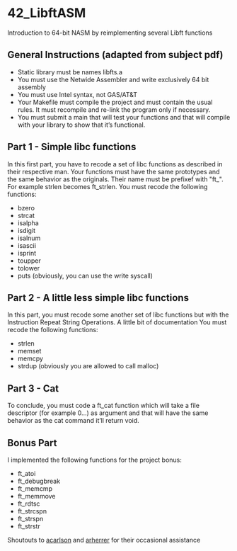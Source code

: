 # 42_LibftASM
Introduction to 64-bit NASM by reimplementing several Libft functions

## General Instructions (adapted from subject pdf)
* Static library must be names libfts.a
* You must use the Netwide Assembler and write exclusively 64 bit assembly
* You must use Intel syntax, not GAS/AT&T
* Your Makefile must compile the project and must contain the usual rules. It must recompile and re-link the program only if necessary.
* You must submit a main that will test your functions and that will compile with
your library to show that it’s functional.

## Part 1 - Simple libc functions
In this first part, you have to recode a set of libc functions as described in their respective
man. Your functions must have the same prototypes and the same behavior as the originals. Their name must be prefixef with "ft_". For example strlen becomes ft_strlen.
You must recode the following functions:
* bzero
* strcat
* isalpha
* isdigit
* isalnum
* isascii
* isprint
* toupper
* tolower
* puts (obviously, you can use the write syscall)

## Part 2 - A little less simple libc functions
In this part, you must recode some another set of libc functions but with the Instruction
Repeat String Operations.
A little bit of documentation
You must recode the following functions:
* strlen
* memset
* memcpy
* strdup (obviously you are allowed to call malloc)

## Part 3 - Cat
To conclude, you must code a ft_cat function which will take a file descriptor (for
example 0...) as argument and that will have the same behavior as the cat command it’ll
return void.

## Bonus Part
I implemented the following functions for the project bonus:
* ft_atoi
* ft_debugbreak
* ft_memcmp
* ft_memmove
* ft_rdtsc
* ft_strcspn
* ft_strspn
* ft_strstr

Shoutouts to [acarlson](https://github.com/acarlson99) and [arherrer](https://github.com/hexamage) for their occasional assistance
